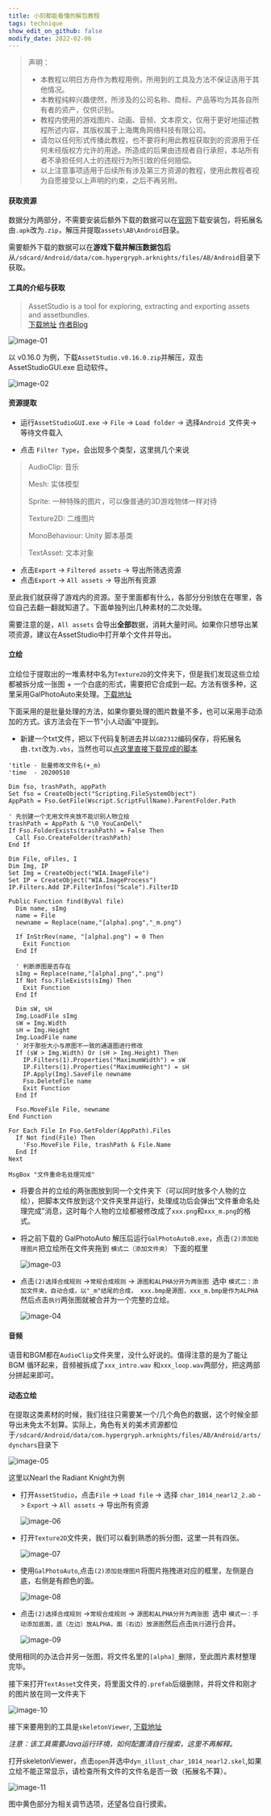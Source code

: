 ```yaml
---
title: 小刻都能看懂的解包教程
tags: technique
show_edit_on_github: false
modify_date: 2022-02-06
---
```


<!--more-->
>声明：
>
>- 本教程以明日方舟作为教程用例，所用到的工具及方法不保证适用于其他情况。
>- 本教程纯粹兴趣使然，所涉及的公司名称、商标、产品等均为其各自所有者的资产，仅供识别。
>- 教程内使用的游戏图片、动画、音频、文本原文，仅用于更好地描述教程所述内容，其版权属于上海鹰角网络科技有限公司。
>- 请勿以任何形式传播此教程，也不要将利用此教程获取到的资源用于任何未经版权方允许的用途。所造成的后果由违规者自行承担，本站所有者不承担任何人士的违规行为所引致的任何赔偿。
>- 以上注意事项适用于后续所有涉及第三方资源的教程，使用此教程者视为自愿接受以上声明的约束，之后不再另附。

#### 获取资源

数据分为两部分，不需要安装后额外下载的数据可以在[官网](https://ak.hypergryph.com/downloads/android_lastest)下载安装包，将拓展名由`.apk`改为`.zip`，解压并提取`assets\AB\Android`目录。

需要额外下载的数据可以在**游戏下载并解压数据包后**从`/sdcard/Android/data/com.hypergryph.arknights/files/AB/Android`目录下获取。

#### 工具的介绍与获取

> AssetStudio is a tool for exploring, extracting and exporting assets and assetbundles.   
> [下载地址](https://github.com/Perfare/AssetStudio/releases) 
> [作者Blog](https://www.perfare.net/)

![image-01](https://raw.githubusercontent.com/frospirum/blogs/main/assets/images/posts/2021-08-28-assetunpack/01.png)

以 v0.16.0 为例，下载`AssetStudio.v0.16.0.zip`并解压，双击 AssetStudioGUI.exe 启动软件。

![image-02](https://raw.githubusercontent.com/frospirum/blogs/main/assets/images/posts/2021-08-28-assetunpack/02.png)

#### 资源提取

- 运行`AssetStudioGUI.exe` -> `File` -> `Load folder` -> 选择`Android `文件夹-> 等待文件载入

- 点击 `Filter Type`，会出现多个类型，这里挑几个来说

>AudioClip: 音乐
>
>Mesh: 实体模型
>
>Sprite: 一种特殊的图片，可以像普通的3D游戏物体一样对待
>
>Texture2D: 二维图片
>
>MonoBehaviour: Unity 脚本基类
>
>TextAsset: 文本对象

- 点击`Export` -> `Filtered assets` -> 导出所筛选资源
- 点击`Export` -> `All assets` -> 导出所有资源

至此我们就获得了游戏内的资源。至于里面都有什么，各部分分别放在在哪里，各位自己去翻一翻就知道了。下面单独列出几种素材的二次处理。

需要注意的是，`All assets` 会导出**全部**数据，消耗大量时间。如果你只想导出某项资源，建议在AssetStudio中打开单个文件并导出。

#### 立绘

立绘位于提取出的一堆素材中名为`Texture2D`的文件夹下，但是我们发现这些立绘都被拆分成一张图 + 一个白底的形式，需要把它合成到一起。方法有很多种，这里采用GalPhotoAuto来处理。[下载地址](https://blog.ztjal.info/?dl_id=10)

下面采用的是批量处理的方法，如果你要处理的图片数量不多，也可以采用手动添加的方式。该方法会在下一节“小人动画”中提到。

- 新建一个txt文件，把以下代码复制进去并以`GB2312`编码保存，将拓展名由`.txt`改为`.vbs`，当然也可以[点这里直接下载现成的脚本](https://1drv.ms/u/s!Ap9e3ADdTBPXjW0yzY_7Cr966qp4?e=ZWFh3U)

```vbscript
'title - 批量修改文件名(+_m)
'time  - 20200510

Dim fso, trashPath, appPath
Set fso = CreateObject("Scripting.FileSystemObject")
AppPath = Fso.GetFile(Wscript.ScriptFullName).ParentFolder.Path

' 先创建一个无用文件夹放不能识别人物立绘
trashPath = AppPath & "\0_YouCanDel\"
If Fso.FolderExists(trashPath) = False Then
  Call Fso.CreateFolder(trashPath)
End If

Dim File, oFiles, I
Dim Img, IP
Set Img = CreateObject("WIA.ImageFile")
Set IP = CreateObject("WIA.ImageProcess")
IP.Filters.Add IP.FilterInfos("Scale").FilterID

Public Function find(ByVal file)
  Dim name, sImg
  name = File
  newname = Replace(name,"[alpha].png","_m.png")
  
  If InStrRev(name, "[alpha].png") = 0 Then 
    Exit Function
  End If
  
  ' 判断原图是否存在
  sImg = Replace(name,"[alpha].png",".png")
  If Not fso.FileExists(sImg) Then
    Exit Function
  End If
  
  Dim sW, sH
  Img.LoadFile sImg
  sW = Img.Width
  sH = Img.Height
  Img.LoadFile name
  ' 对于那些大小与原图不一致的通道图进行修改
  If (sW > Img.Width) Or (sH > Img.Height) Then
    IP.Filters(1).Properties("MaximumWidth") = sW
    IP.Filters(1).Properties("MaximumHeight") = sH
    IP.Apply(Img).SaveFile newname
    Fso.DeleteFile name
    Exit Function
  End If
  
  Fso.MoveFile File, newname
End Function

For Each File In Fso.GetFolder(AppPath).Files
  If Not find(File) Then
    'Fso.MoveFile File, trashPath & File.Name
  End If
Next

MsgBox "文件重命名处理完成"
```

- 将要合并的立绘的两张图放到同一个文件夹下（可以同时放多个人物的立绘），把脚本文件放到这个文件夹里并运行，处理成功后会弹出“文件重命名处理完成”消息，这时每个人物的立绘都被修改成了`xxx.png`和`xxx_m.png`的格式。

- 将之前下载的 GalPhotoAuto 解压后运行`GalPhotoAutoB.exe`，点击`(2)添加处理图片`把立绘所在文件夹拖到 `模式二（添加文件夹）` 下面的框里 

  ![image-03](https://raw.githubusercontent.com/frospirum/blogs/main/assets/images/posts/2021-08-28-assetunpack/03.png)

- 点击`(2)选择合成规则` ->`常规合成规则` -> `源图和ALPHA分开为两张图 `选中 `模式二：添加文件夹，自动合成，以"_m"结尾的合成， xxx.bmp是源图，xxx_m.bmp是作为ALPHA`然后点击`执行`两张图就被合并为一个完整的立绘。

  ![image-04](https://raw.githubusercontent.com/frospirum/blogs/main/assets/images/posts/2021-08-28-assetunpack/04.png)

#### 音频

语音和BGM都在`AudioClip`文件夹里，没什么好说的。值得注意的是为了能让 BGM 循环起来，音频被拆成了`xxx_intro.wav` 和`xxx_loop.wav`两部分，把这两部分拼起来即可。

#### 动态立绘

在提取这类素材的时候，我们往往只需要某一个/几个角色的数据，这个时候全部导出未免太不划算。实际上，角色有关的美术资源都位于`/sdcard/Android/data/com.hypergryph.arknights/files/AB/Android/arts/dynchars`目录下

  ![image-05](https://raw.githubusercontent.com/frospirum/blogs/main/assets/images/posts/2021-08-28-assetunpack/05.png)

这里以Nearl the Radiant Knight为例

- 打开`AssetStudio`，点击`File` -> `Load file` -> 选择 `char_1014_nearl2_2.ab` -> `Export` -> `All assets` -> 导出所有资源

  ![image-06](https://raw.githubusercontent.com/frospirum/blogs/main/assets/images/posts/2021-08-28-assetunpack/06.png)

- 打开`Texture2D`文件夹，我们可以看到熟悉的拆分图，这里一共有四张。

  ![image-07](https://raw.githubusercontent.com/frospirum/blogs/main/assets/images/posts/2021-08-28-assetunpack/07.png)

- 使用`GalPhotoAuto`,点击`(2)添加处理图片`将图片拖拽进对应的框里，左侧是白底，右侧是有颜色的面。

  ![image-08](https://raw.githubusercontent.com/frospirum/blogs/main/assets/images/posts/2021-08-28-assetunpack/08.png)

- 点击`(2)选择合成规则` ->`常规合成规则` -> `源图和ALPHA分开为两张图 `选中 `模式一：手动添加底面，底（左边）放ALPHA，面（右边）放源图`然后点击`执行`进行合并。

  ![image-09](https://raw.githubusercontent.com/frospirum/blogs/main/assets/images/posts/2021-08-28-assetunpack/09.png)

使用相同的办法合并另一张图，将文件名里的`[alpha]_`删除，至此图片素材整理完毕。

接下来打开`TextAsset`文件夹，将里面文件的`.prefab`后缀删除，并将文件和刚才的图片放在同一文件夹下

  ![image-10](https://raw.githubusercontent.com/frospirum/blogs/main/assets/images/posts/2021-08-28-assetunpack/10.png)

接下来要用到的工具是`skeletonViewer`, [下载地址](http://esotericsoftware.com/files/skeletonViewer-3.5.51.jar)

*注意：该工具需要Java运行环境，如何配置清自行搜索，这里不再解释。*

打开skeletonViewer，点击`open`并选中`dyn_illust_char_1014_nearl2.skel`,如果立绘不能正常显示，请检查所有文件的文件名是否一致（拓展名不算）。

  ![image-11](https://raw.githubusercontent.com/frospirum/blogs/main/assets/images/posts/2021-08-28-assetunpack/11.png)

  图中黄色部分为相关调节选项，还望各位自行摸索。